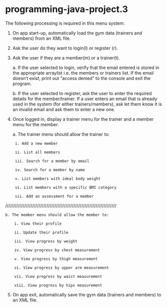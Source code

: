 # programming-java-project.3

The following processing is required in this menu system:

1. On app start-up, automatically load the gym data (trainers and members) from an XML file.

2. Ask the user do they want to login(l) or register (r).

3. Ask the user if they are a member(m) or a trainer(t).

    a. If the user selected to login, verify that the email entered is stored in the
    appropriate arraylist i.e. the members or trainers list. If the email doesn’t exist,
    print out “access denied” to the console and exit the program.
    
    b. If the user selected to register, ask the user to enter the required details for the
    member/trainer. If a user enters an email that is already used in the system (for 
    either trainers/members), ask let them know it is an invalid email and ask them to
    enter a new one.
    
4. Once logged in, display a trainer menu for the trainer and a member menu for the member.

    a. The trainer menu should allow the trainer to:
   
        i. Add a new member
        
        ii. List all members
        
        iii. Search for a member by email
        
        iv. Search for a member by name
        
        v. List members with ideal body weight
        
        vi. List members with a specific BMI category
        
        vii. Add an assessment for a member
        
  //////////////////////////////////////////////////////////////////////
  
    b. The member menu should allow the member to:
    
        i. View their profile

        ii. Update their profile

        iii. View progress by weight

        iv. View progress by chest measurement

        v. View progress by thigh measurement

        vi. View progress by upper arm measurement

        vii. View progress by waist measurement

        viii. View progress by hips measurement
    
5. On app exit, automatically save the gym data (trainers and members) to an XML file.
